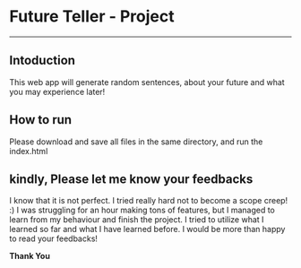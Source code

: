 # Future Teller - Project

---

## Intoduction

This web app will generate random sentences, about your future and what you may experience later!

## How to run

Please download and save all files in the same directory, and run the index.html

## kindly, Please let me know your feedbacks

I know that it is not perfect. I tried really hard not to become a scope creep! :) I was struggling for an hour making tons of features, but I managed to learn from my behaviour and finish the project. I tried to utilize what I learned so far and what I have learned before.
I would be more than happy to read your feedbacks!

**Thank You**
